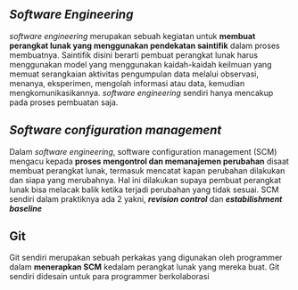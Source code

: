 ## *Software Engineering*
*software engineering* merupakan sebuah kegiatan untuk **membuat perangkat lunak yang menggunakan pendekatan saintifik** dalam proses membuatnya. Saintifik disini berarti pembuat perangkat lunak harus menggunakan model yang menggunakan kaidah-kaidah keilmuan yang memuat serangkaian aktivitas pengumpulan data melalui observasi, menanya, eksperimen, mengolah informasi atau data, kemudian mengkomunikasikannya. *software engineering* sendiri hanya mencakup pada proses pembuatan saja.

## *Software configuration management*
Dalam *software engineering*,  software configuration management (SCM) mengacu kepada **proses mengontrol dan memanajemen perubahan** disaat membuat perangkat lunak, termasuk mencatat kapan perubahan dilakukan dan siapa yang merubahnya. Hal ini dilakukan supaya pembuat perangkat lunak bisa melacak balik ketika terjadi perubahan yang tidak sesuai. SCM sendiri dalam praktiknya ada 2 yakni, ***revision control*** dan ***estabilishment baseline***

## Git
Git sendiri merupakan sebuah perkakas yang digunakan oleh programmer dalam **menerapkan SCM** kedalam perangkat lunak yang mereka buat. Git sendiri didesain untuk para programmer berkolaborasi